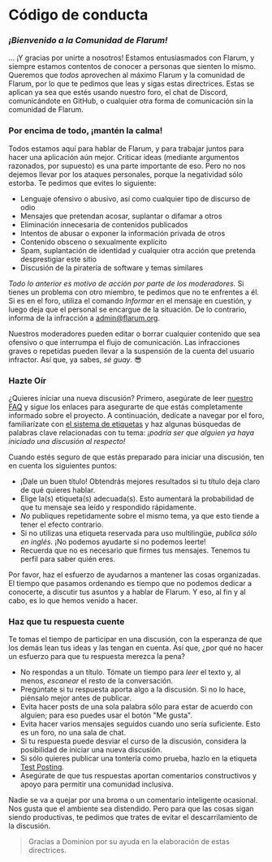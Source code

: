 # Código de conducta

### _¡Bienvenido a la Comunidad de Flarum!_

... ¡Y gracias por unirte a nosotros! Estamos entusiasmados con Flarum, y siempre estamos contentos de conocer a personas que sienten lo mismo. Queremos que *todos* aprovechen al máximo Flarum y la comunidad de Flarum, por lo que te pedimos que leas y sigas estas directrices. Estas se aplican ya sea que estés usando nuestro foro, el chat de Discord, comunicándote en GitHub, o cualquier otra forma de comunicación sin la comunidad de Flarum.

### Por encima de todo, ¡mantén la calma!

Todos estamos aquí para hablar de Flarum, y para trabajar juntos para hacer una aplicación aún mejor. Criticar ideas (mediante argumentos razonados, por supuesto) es una parte importante de eso. Pero no nos dejemos llevar por los ataques personales, porque la negatividad sólo estorba. Te pedimos que evites lo siguiente:

- Lenguaje ofensivo o abusivo, así como cualquier tipo de discurso de odio
- Mensajes que pretendan acosar, suplantar o difamar a otros
- Eliminación innecesaria de contenidos publicados
- Intentos de abusar o exponer la información privada de otros
- Contenido obsceno o sexualmente explícito
- Spam, suplantación de identidad y cualquier otra acción que pretenda desprestigiar este sitio
- Discusión de la piratería de software y temas similares

*Todo lo anterior es motivo de acción por parte de los moderadores.* Si tienes un problema con otro miembro, te pedimos que no te enfrentes a él. Si es en el foro, utiliza el comando *Informar* en el mensaje en cuestión, y luego deja que el personal se encargue de la situación. De lo contrario, informa de la infracción a [admin@flarum.org](mailto:admin@flarum.org).

Nuestros moderadores pueden editar o borrar cualquier contenido que sea ofensivo o que interrumpa el flujo de comunicación. Las infracciones graves o repetidas pueden llevar a la suspensión de la cuenta del usuario infractor. Así que, ya sabes, *sé guay*. 😎

### Hazte Oír

¿Quieres iniciar una nueva discusión? Primero, asegúrate de leer [nuestro FAQ](faq.md) y sigue los enlaces para asegurarte de que estás completamente informado sobre el proyecto. A continuación, dedícate a navegar por el foro, familiarízate con [el sistema de etiquetas](https://discuss.flarum.org/tags) y haz algunas búsquedas de palabras clave relacionadas con tu tema: *¡podría ser que alguien ya haya iniciado una discusión al respecto!*

Cuando estés seguro de que estás preparado para iniciar una discusión, ten en cuenta los siguientes puntos:

- ¡Dale un buen título! Obtendrás mejores resultados si tu título deja claro de qué quieres hablar.
- Elige la(s) etiqueta(s) adecuada(s). Esto aumentará la probabilidad de que tu mensaje sea leído y respondido rápidamente.
- *No* publiques repetidamente sobre el mismo tema, ya que esto tiende a tener el efecto contrario. 
- Si no utilizas una etiqueta reservada para uso multilingüe, *publica sólo en inglés.* ¡No podemos ayudarte si no podemos leerte!
- Recuerda que no es necesario que firmes tus mensajes. Tenemos tu perfil para saber quién eres.

Por favor, haz el esfuerzo de ayudarnos a mantener las cosas organizadas. El tiempo que pasamos ordenando es tiempo que no podemos dedicar a conocerte, a discutir tus asuntos y a hablar de Flarum. Y eso, al fin y al cabo, es lo que hemos venido a hacer.

### Haz que tu respuesta cuente

Te tomas el tiempo de participar en una discusión, con la esperanza de que los demás lean tus ideas y las tengan en cuenta. Así que, ¿por qué no hacer un esfuerzo para que tu respuesta merezca la pena?

- No respondas a un título. Tómate un tiempo para *leer* el texto y, al menos, *escanear* el resto de la conversación.
- Pregúntate si tu respuesta aporta algo a la discusión. Si no lo hace, piénsalo mejor antes de publicar.
- Evita hacer posts de una sola palabra sólo para estar de acuerdo con alguien; para eso puedes usar el botón "Me gusta".
- Evita hacer varios mensajes seguidos cuando uno sería suficiente. Esto es un foro, no una sala de chat.
- Si tu respuesta puede desviar el curso de la discusión, considera la posibilidad de iniciar una nueva discusión.
- Si sólo quieres publicar una tontería como prueba, hazlo en la etiqueta [Test Posting](https://discuss.flarum.org/t/sandbox).
- Asegúrate de que tus respuestas aportan comentarios constructivos y apoyo para permitir una comunidad inclusiva.

Nadie se va a quejar por una broma o un comentario inteligente ocasional. Nos gusta que el ambiente sea distendido. Pero para que las cosas sigan siendo productivas, te pedimos que trates de evitar el descarrilamiento de la discusión. 

> Gracias a Dominion por su ayuda en la elaboración de estas directrices.
